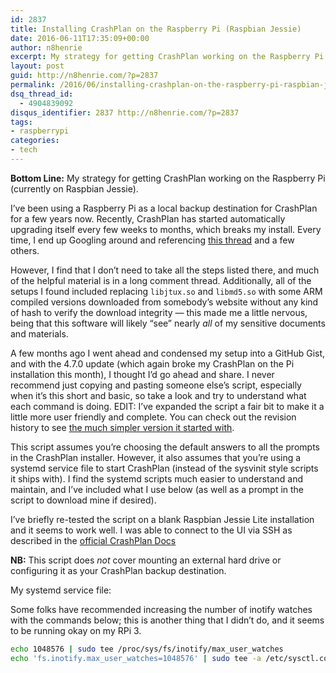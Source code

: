```yaml
---
id: 2837
title: Installing CrashPlan on the Raspberry Pi (Raspbian Jessie)
date: 2016-06-11T17:35:09+00:00
author: n8henrie
excerpt: My strategy for getting CrashPlan working on the Raspberry Pi (currently on Raspbian Jessie)
layout: post
guid: http://n8henrie.com/?p=2837
permalink: /2016/06/installing-crashplan-on-the-raspberry-pi-raspbian-jessie/
dsq_thread_id:
  - 4904839092
disqus_identifier: 2837 http://n8henrie.com/?p=2837
tags:
- raspberrypi
categories:
- tech
---
```

**Bottom Line:** My strategy for getting CrashPlan working on the Raspberry Pi (currently on Raspbian Jessie).<!--more-->

I’ve been using a Raspberry Pi as a local backup destination for CrashPlan for a few years now. Recently, CrashPlan has started automatically upgrading itself every few weeks to months, which breaks my install. Every time, I end up Googling around and referencing <a href="https://melgrubb.com/2014/08/01/raspberry-pi-home-server-part-10-crashplan/" target="_blank">this thread</a> and a few others.

However, I find that I don’t need to take all the steps listed there, and much of the helpful material is in a long comment thread. Additionally, all of the setups I found included replacing `libjtux.so` and `libmd5.so` with some ARM compiled versions downloaded from somebody’s website without any kind of hash to verify the download integrity — this made me a little nervous, being that this software will likely “see” nearly _all_ of my sensitive documents and materials.

A few months ago I went ahead and condensed my setup into a GitHub Gist, and with the 4.7.0 update (which again broke my CrashPlan on the Pi installation this month), I thought I’d go ahead and share. I never recommend just copying and pasting someone else’s script, especially when it’s this short and basic, so take a look and try to understand what each command is doing. EDIT: I’ve expanded the script a fair bit to make it a little more user friendly and complete. You can check out the revision history to see <a href="https://gist.github.com/n8henrie/37d96807e31d94ca0464/31a8ea7e3eac2f9c2faeb8f96c0e4bc4cf9d51f4" target="_blank">the much simpler version it started with</a>.

This script assumes you’re choosing the default answers to all the prompts in the CrashPlan installer. However, it also assumes that you’re using a systemd service file to start CrashPlan (instead of the sysvinit style scripts it ships with). I find the systemd scripts much easier to understand and maintain, and I’ve included what I use below (as well as a prompt in the script to download mine if desired).

I’ve briefly re-tested the script on a blank Raspbian Jessie Lite installation and it seems to work well. I was able to connect to the UI via SSH as described in the <a href="https://support.code42.com/CrashPlan/4/Configuring/Using_CrashPlan_On_A_Headless_Computer" target="_blank">official CrashPlan Docs</a>

**NB:** This script does _not_ cover mounting an external hard drive or configuring it as your CrashPlan backup destination.

<script src="https://gist.github.com/n8henrie/37d96807e31d94ca0464.js"></script>

My systemd service file:

<script src="https://gist.github.com/n8henrie/996bd2b9b309fe6011a3.js"></script>

Some folks have recommended increasing the number of inotify watches with the commands below; this is another thing that I didn’t do, and it seems to be running okay on my RPi 3.

```bash
echo 1048576 | sudo tee /proc/sys/fs/inotify/max_user_watches
echo 'fs.inotify.max_user_watches=1048576' | sudo tee -a /etc/sysctl.conf
```

